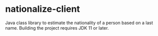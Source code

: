 nationalize-client
==================

Java class library to estimate the nationality of a person based on a last name.
Building the project requires JDK 11 or later.